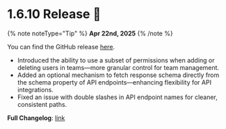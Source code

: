 # 1.6.10 Release 🎉

{% note noteType="Tip" %}
**Apr 22nd, 2025**
{% /note %}

You can find the GitHub release [here](https://github.com/open-metadata/OpenMetadata/releases/tag/1.6.10-release).

- Introduced the ability to use a subset of permissions when adding or deleting users in teams—more granular control for team management.
- Added an optional mechanism to fetch response schema directly from the schema property of API endpoints—enhancing flexibility for API integrations.
- Fixed an issue with double slashes in API endpoint names for cleaner, consistent paths.

**Full Changelog**: [link](https://github.com/open-metadata/OpenMetadata/compare/1.6.9-release...1.6.10-release)
